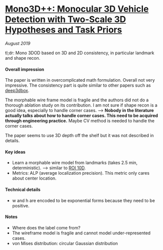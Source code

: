 # [Mono3D++: Monocular 3D Vehicle Detection with Two-Scale 3D Hypotheses and Task Priors](https://arxiv.org/abs/1901.03446)

_August 2019_

tl;dr: Mono 3DOD based on 3D and 2D consistency, in particular landmark and shape recon.

#### Overall impression
The paper is written in overcomplicated math formulation. Overall not very impressive. The consistency part is quite similar to other papers such as [deep3dbox](deep3dbox.md).

The morphable wire frame model is fragile and the authors did not do a thorough ablation study on its contribution. I am not sure if shape recon is a good idea, especially to handle corner cases. --> **Nobody in the literature actually talks about how to handle corner cases. This need to be acquired through engineering practice.** Maybe CV method is needed to handle the corner cases. 

The paper seems to use 3D depth off the shelf but it was not described in details.

#### Key ideas
- Learn a morphable wire model from landmarks (takes 2.5 min, deterministic). --> similar to [ROI 10D](roi10d.md).
- Metrics: ALP (average localization precision). This metric only cares about center location.

#### Technical details
- w and h are encoded to be exponential forms because they need to be positive. 

#### Notes
- Where does the label come from?
- The wireframe model is fragile and cannot model under-represented cases.
- von Mises distribution: circular Gaussian distribution